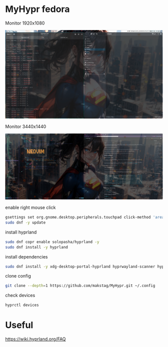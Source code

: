 # MyHypr fedora  
Monitor 1920x1080  
<div align="center">
    <img src="monitor1.png" style="margin: auto"/>
</div>  

Monitor 3440x1440  
<div align="center">
    <img src="monitor2.png" style="margin: auto"/>
</div>  

enable right mouse click  
```sh
gsettings set org.gnome.desktop.peripherals.touchpad click-method 'areas'
sudo dnf -y update
```

install hyprland  
```sh
sudo dnf copr enable solopasha/hyprland -y
sudo dnf install -y hyprland
```

install dependencies  
```sh
sudo dnf install -y xdg-desktop-portal-hyprland hyprwayland-scanner hyprpaper waybar dolphin hyprlock nm-applet hyprcursor hyprshot
```  

clone config  
```sh
git clone --depth=1 https://github.com/makstag/MyHypr.git ~/.config
```  

check devices  
```sh
hyprctl devices
```
# Useful  
https://wiki.hyprland.org/FAQ  
